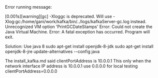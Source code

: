 Error running message:

[0.001s][warning][gc] -Xloggc is deprecated. Will use -Xlog:gc:/home/gani/work/kafka/bin/../logs/kafkaServer-gc.log instead.
Unrecognized VM option 'PrintGCDateStamps'
Error: Could not create the Java Virtual Machine.
Error: A fatal exception has occurred. Program will exit.

Solution:
Use java 8
sudo apt-get install openjdk-8-jdk
sudo apt-get install openjdk-8-jre
update-alternatives --config java


The install_kafka.md said clientPortAddress is 10.0.0.1
This only when the network interface IP address is 10.0.0.1
use 0.0.0.0 for local testing
clientPortAddress=0.0.0.0